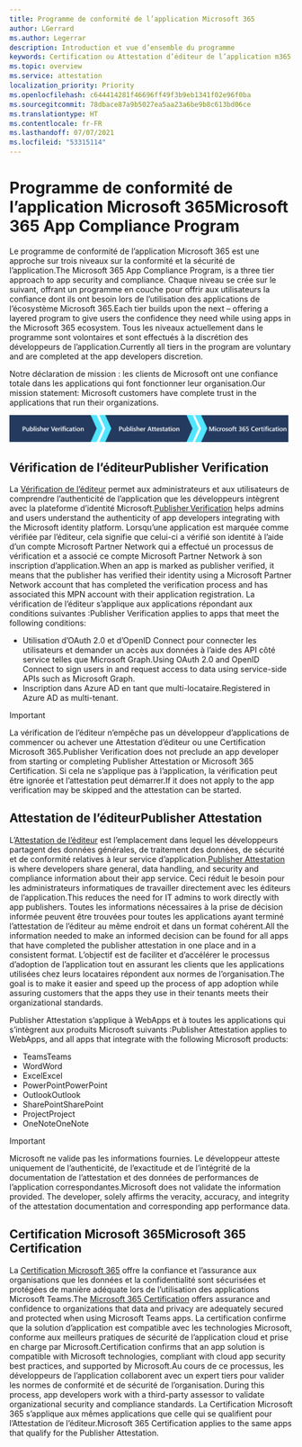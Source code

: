 ```yaml
---
title: Programme de conformité de l’application Microsoft 365
author: LGerrard
ms.author: Legerrar
description: Introduction et vue d’ensemble du programme
keywords: Certification ou Attestation d’éditeur de l’application m365 Microsoft 365
ms.topic: overview
ms.service: attestation
localization_priority: Priority
ms.openlocfilehash: c644414281f46696ff49f3b9eb1341f02e96f0ba
ms.sourcegitcommit: 78dbace87a9b5027ea5aa23a6be9b8c613bd06ce
ms.translationtype: HT
ms.contentlocale: fr-FR
ms.lasthandoff: 07/07/2021
ms.locfileid: "53315114"
---
```

# <a name="microsoft-365-app-compliance-program"></a><span data-ttu-id="9d76a-104">Programme de conformité de l’application Microsoft 365</span><span class="sxs-lookup"><span data-stu-id="9d76a-104">Microsoft 365 App Compliance Program</span></span>

<span data-ttu-id="9d76a-105">Le programme de conformité de l’application Microsoft 365 est une approche sur trois niveaux sur la conformité et la sécurité de l’application.</span><span class="sxs-lookup"><span data-stu-id="9d76a-105">The Microsoft 365 App Compliance Program, is a three tier approach to app security and compliance.</span></span> <span data-ttu-id="9d76a-106">Chaque niveau se crée sur le suivant, offrant un programme en couche pour offrir aux utilisateurs la confiance dont ils ont besoin lors de l’utilisation des applications de l’écosystème Microsoft 365.</span><span class="sxs-lookup"><span data-stu-id="9d76a-106">Each tier builds upon the next – offering a layered program to give users the confidence they need while using apps in the Microsoft 365 ecosystem.</span></span> <span data-ttu-id="9d76a-107">Tous les niveaux actuellement dans le programme sont volontaires et sont effectués à la discrétion des développeurs de l’application.</span><span class="sxs-lookup"><span data-stu-id="9d76a-107">Currently all tiers in the program are voluntary and are completed at the app developers discretion.</span></span> 

<span data-ttu-id="9d76a-108">Notre déclaration de mission : les clients de Microsoft ont une confiance totale dans les applications qui font fonctionner leur organisation.</span><span class="sxs-lookup"><span data-stu-id="9d76a-108">Our mission statement: Microsoft customers have complete trust in the applications that run their organizations.</span></span>

  ![Approche à trois niveaux vers la conformité de l’application](media/Microsoft-App-Compliance-Overview.png) 

## <a name="publisher-verification"></a><span data-ttu-id="9d76a-110">Vérification de l’éditeur</span><span class="sxs-lookup"><span data-stu-id="9d76a-110">Publisher Verification</span></span>

<span data-ttu-id="9d76a-111">La [Vérification de l’éditeur](https://docs.microsoft.com/azure/active-directory/develop/publisher-verification-overview) permet aux administrateurs et aux utilisateurs de comprendre l’authenticité de l’application que les développeurs intègrent avec la plateforme d’identité Microsoft.</span><span class="sxs-lookup"><span data-stu-id="9d76a-111">[Publisher Verification](https://docs.microsoft.com/azure/active-directory/develop/publisher-verification-overview) helps admins and users understand the authenticity of app developers integrating with the Microsoft identity platform.</span></span> <span data-ttu-id="9d76a-112">Lorsqu’une application est marquée comme vérifiée par l’éditeur, cela signifie que celui-ci a vérifié son identité à l’aide d’un compte Microsoft Partner Network qui a effectué un processus de vérification et a associé ce compte Microsoft Partner Network à son inscription d’application.</span><span class="sxs-lookup"><span data-stu-id="9d76a-112">When an app is marked as publisher verified, it means that the publisher has verified their identity using a Microsoft Partner Network account that has completed the verification process and has associated this MPN account with their application registration.</span></span>
<span data-ttu-id="9d76a-113">La vérification de l’éditeur s’applique aux applications répondant aux conditions suivantes :</span><span class="sxs-lookup"><span data-stu-id="9d76a-113">Publisher Verification applies to apps that meet the following conditions:</span></span>  
- <span data-ttu-id="9d76a-114">Utilisation d’OAuth 2.0 et d’OpenID Connect pour connecter les utilisateurs et demander un accès aux données à l’aide des API côté service telles que Microsoft Graph.</span><span class="sxs-lookup"><span data-stu-id="9d76a-114">Using OAuth 2.0 and OpenID Connect to sign users in and request access to data using service-side APIs such as Microsoft Graph.</span></span> 
- <span data-ttu-id="9d76a-115">Inscription dans Azure AD en tant que multi-locataire.</span><span class="sxs-lookup"><span data-stu-id="9d76a-115">Registered in Azure AD as multi-tenant.</span></span>  

> [!IMPORTANT]
> <span data-ttu-id="9d76a-116">La vérification de l’éditeur n’empêche pas un développeur d’applications de commencer ou achever une Attestation d’éditeur ou une Certification Microsoft 365.</span><span class="sxs-lookup"><span data-stu-id="9d76a-116">Publisher Verification does not preclude an app developer from starting or completing Publisher Attestation or Microsoft 365 Certification.</span></span> <span data-ttu-id="9d76a-117">Si cela ne s’applique pas à l’application, la vérification peut être ignorée et l’attestation peut démarrer.</span><span class="sxs-lookup"><span data-stu-id="9d76a-117">If it does not apply to the app verification may be skipped and the attestation can be started.</span></span>

## <a name="publisher-attestation"></a><span data-ttu-id="9d76a-118">Attestation de l’éditeur</span><span class="sxs-lookup"><span data-stu-id="9d76a-118">Publisher Attestation</span></span>

<span data-ttu-id="9d76a-119">L’[Attestation de l’éditeur](https://docs.microsoft.com/microsoft-365-app-certification/docs/enterprise-app-attestation-guide) est l’emplacement dans lequel les développeurs partagent des données générales, de traitement des données, de sécurité et de conformité relatives à leur service d’application.</span><span class="sxs-lookup"><span data-stu-id="9d76a-119">[Publisher Attestation](https://docs.microsoft.com/microsoft-365-app-certification/docs/enterprise-app-attestation-guide) is where developers share general, data handling, and security and compliance information about their app service.</span></span> <span data-ttu-id="9d76a-120">Ceci réduit le besoin pour les administrateurs informatiques de travailler directement avec les éditeurs de l’application.</span><span class="sxs-lookup"><span data-stu-id="9d76a-120">This reduces the need for IT admins to work directly with app publishers.</span></span> <span data-ttu-id="9d76a-121">Toutes les informations nécessaires à la prise de décision informée peuvent être trouvées pour toutes les applications ayant terminé l’attestation de l’éditeur au même endroit et dans un format cohérent.</span><span class="sxs-lookup"><span data-stu-id="9d76a-121">All the information needed to make an informed decision can be found for all apps that have completed the publisher attestation in one place and in a consistent format.</span></span> <span data-ttu-id="9d76a-122">L’objectif est de faciliter et d’accélérer le processus d’adoption de l’application tout en assurant les clients que les applications utilisées chez leurs locataires répondent aux normes de l’organisation.</span><span class="sxs-lookup"><span data-stu-id="9d76a-122">The goal is to make it easier and speed up the process of app adoption while assuring customers that the apps they use in their tenants meets their organizational standards.</span></span>

<span data-ttu-id="9d76a-123">Publisher Attestation s’applique à WebApps et à toutes les applications qui s’intègrent aux produits Microsoft suivants :</span><span class="sxs-lookup"><span data-stu-id="9d76a-123">Publisher Attestation applies to WebApps, and all apps that integrate with the following Microsoft products:</span></span>
-   <span data-ttu-id="9d76a-124">Teams</span><span class="sxs-lookup"><span data-stu-id="9d76a-124">Teams</span></span>
-   <span data-ttu-id="9d76a-125">Word</span><span class="sxs-lookup"><span data-stu-id="9d76a-125">Word</span></span>
-   <span data-ttu-id="9d76a-126">Excel</span><span class="sxs-lookup"><span data-stu-id="9d76a-126">Excel</span></span>
-   <span data-ttu-id="9d76a-127">PowerPoint</span><span class="sxs-lookup"><span data-stu-id="9d76a-127">PowerPoint</span></span> 
-   <span data-ttu-id="9d76a-128">Outlook</span><span class="sxs-lookup"><span data-stu-id="9d76a-128">Outlook</span></span>
- <span data-ttu-id="9d76a-129">SharePoint</span><span class="sxs-lookup"><span data-stu-id="9d76a-129">SharePoint</span></span>
- <span data-ttu-id="9d76a-130">Project</span><span class="sxs-lookup"><span data-stu-id="9d76a-130">Project</span></span>
- <span data-ttu-id="9d76a-131">OneNote</span><span class="sxs-lookup"><span data-stu-id="9d76a-131">OneNote</span></span>

> [!IMPORTANT]
> <span data-ttu-id="9d76a-p105">Microsoft ne valide pas les informations fournies. Le développeur atteste uniquement de l’authenticité, de l’exactitude et de l’intégrité de la documentation de l’attestation et des données de performances de l’application correspondantes.</span><span class="sxs-lookup"><span data-stu-id="9d76a-p105">Microsoft does not validate the information provided. The developer, solely affirms the veracity, accuracy, and integrity of the attestation documentation and corresponding app performance data.</span></span> 

## <a name="microsoft-365-certification"></a><span data-ttu-id="9d76a-134">Certification Microsoft 365</span><span class="sxs-lookup"><span data-stu-id="9d76a-134">Microsoft 365 Certification</span></span>
<span data-ttu-id="9d76a-135">La [Certification Microsoft 365](https://docs.microsoft.com/microsoft-365-app-certification/docs/enterprise-app-certification-guide) offre la confiance et l’assurance aux organisations que les données et la confidentialité sont sécurisées et protégées de manière adéquate lors de l’utilisation des applications Microsoft Teams.</span><span class="sxs-lookup"><span data-stu-id="9d76a-135">The [Microsoft 365 Certification](https://docs.microsoft.com/microsoft-365-app-certification/docs/enterprise-app-certification-guide) offers assurance and confidence to organizations that data and privacy are adequately secured and protected when using Microsoft Teams apps.</span></span> <span data-ttu-id="9d76a-136">La certification confirme que la solution d’application est compatible avec les technologies Microsoft, conforme aux meilleurs pratiques de sécurité de l’application cloud et prise en charge par Microsoft.</span><span class="sxs-lookup"><span data-stu-id="9d76a-136">Certification confirms that an app solution is compatible with Microsoft technologies, compliant with cloud app security best practices, and supported by Microsoft.</span></span><span data-ttu-id="9d76a-137">Au cours de ce processus, les développeurs de l’application collaborent avec un expert tiers pour valider les normes de conformité et de sécurité de l’organisation.</span><span class="sxs-lookup"><span data-stu-id="9d76a-137"> During this process, app developers work with a third-party assessor to validate organizational security and compliance standards.</span></span> <span data-ttu-id="9d76a-138">La Certification Microsoft 365 s’applique aux mêmes applications que celle qui se qualifient pour l’Attestation de l’éditeur.</span><span class="sxs-lookup"><span data-stu-id="9d76a-138">Microsoft 365 Certification applies to the same apps that qualify for the Publisher Attestation.</span></span> 


